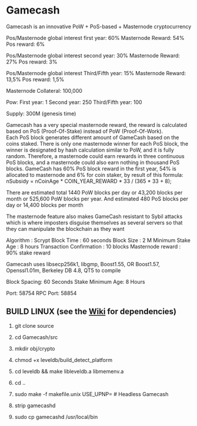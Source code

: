 # Gamecash

Gamecash is an innovative PoW + PoS-based + Masternode cryptocurrency

Pos/Masternode global interest first year: 60%
Masternode Reward: 54%
Pos reward: 6%

Pos/Masternode global interest second year: 30%
Masternode Reward: 27%
Pos reward: 3%

Pos/Masternode global interest Third/Fifth year: 15%
Masternode Reward: 13,5%
Pos reward: 1,5%

Masternode Collateral: 100,000

Pow: 
First year: 1
Second year: 250
Third/Fifth year: 100

Supply: 300M (genesis time)

Gamecash  has  a  very  special  masternode  reward,  the  reward  is calculated based on PoS (Proof-Of-Stake) instead of PoW (Proof-Of-Work).  
Each  PoS  block  generates  different  amount  of  GameCash based on the coins staked.
There is only one masternode winner for each PoS block, the winner is  designated  by  hash  calculation  similar  to  PoW, and it is fully random.
Therefore,  a masternode could earn rewards in three continuous PoS blocks, and a masternode could also earn nothing in thousand PoS blocks. 
GameCash  has  60%  PoS  block  reward  in  the  first  year,  54%  is allocated  to  masternode  and  6%  for  coin  staker, by result of this formula: nSubsidy = nCoinAge * COIN_YEAR_REWARD * 33 / (365 * 33 + 8); 

There are estimated total 1440 PoW blocks per day or 43,200 blocks per month or 525,600 PoW blocks per year. And estimated 480 PoS blocks per day or 14,400 blocks per month

The  masternode  feature  also  makes  GameCash  resistant  to Sybil  attacks  which  is  where  imposters  disguise  themselves as several servers so that they can manipulate the blockchain as they want

Algorithm  : Scrypt
Block Time :   60 seconds
Block Size  : 2 M
Minimum Stake Age  : 8 hours
Transaction Confirmation  : 10 blocks
Masternode reward  : 90% stake reward



Gamecash uses libsecp256k1,
			  libgmp,
			  Boost1.55,
			  OR Boost1.57,  
			  Openssl1.01m,
			  Berkeley DB 4.8,
			  QT5 to compile


Block Spacing: 60 Seconds
Stake Minimum Age: 8 Hours

Port: 58754
RPC Port: 58854


BUILD LINUX (see the [Wiki](https://github.com/sagacrypto/Gamecash/wiki/Unix-Build) for dependencies)
-----------
1) git clone source

2) cd Gamecash/src

3) mkdir obj/crypto

4) chmod +x leveldb/build_detect_platform

5) cd leveldb && make libleveldb.a libmemenv.a

6) cd ..

7) sudo make -f makefile.unix USE_UPNP=    # Headless Gamecash

8) strip gamecashd

9) sudo cp gamecashd /usr/local/bin




